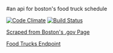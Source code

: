 #an api for boston's food truck schedule

[![Code Climate](https://codeclimate.com/github/pachun/boston-food-truck-api/badges/gpa.svg)](https://codeclimate.com/github/pachun/boston-food-truck-api)
[![Build Status](https://travis-ci.org/pachun/boston-food-truck-api.svg?branch=master)](https://travis-ci.org/pachun/boston-food-truck-api)

[Scraped from Boston's .gov Page](http://www.cityofboston.gov/foodtrucks/schedule-app-min.asp)

[Food Trucks Endpoint](https://rocky-ridge-2525.herokuapp.com/)
